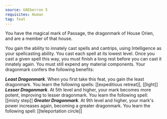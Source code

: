 ```yaml
---
source: UAEberron 5
requisites: Human
tag: feat
---
```


You have the magical mark of Passage, the dragonmark of House Orien, and are a member of that house.

You gain the ability to innately cast spells and cantrips, using Intelligence as your spellcasting ability. You cast each spell at its lowest level. Once you cast a given spell this way, you must finish a long rest before you can cast it innately again. You must still expend any material components. Your dragonmark confers the following benefits:

**_Least Dragonmark_**. When you first take this feat, you gain the least dragonmark. You learn the following spells: [[expeditious retreat]], [[light]]
**_Lesser Dragonmark_**. At 5th level and higher, your mark becomes more potent, improving to lesser dragonmark. You learn the following spell: [[misty step]]
**_Greater Dragonmark_**. At 9th level and higher, your mark's power increases again, becoming a greater dragonmark. You learn the following spell: [[teleportation circle]]
